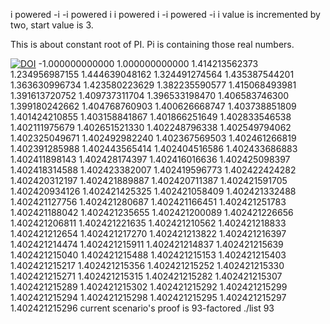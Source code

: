 i powered -i
-i powered i
i powered i
-i powered -i
i value is incremented by two, start value is 3.

This is about constant root of PI.
Pi is containing those real numbers.


[![DOI](https://zenodo.org/badge/DOI/10.5281/zenodo.11518808.svg)](https://doi.org/10.5281/zenodo.11518808)
 -1.000000000000
 1.000000000000
 1.414213562373
 1.234956987155
 1.444639048162
 1.324491274564
 1.435387544201
 1.363630996734
 1.423580223629
 1.382235590577
 1.415068493981
 1.391613720752
 1.409737311704
 1.396533198470
 1.406583746300
 1.399180242662
 1.404768760903
 1.400626668747
 1.403738851809
 1.401424210855
 1.403158841867
 1.401866251649
 1.402833546538
 1.402111975679
 1.402651521330
 1.402248796338
 1.402549794062
 1.402325049671
 1.402492982240
 1.402367569503
 1.402461266819
 1.402391285988
 1.402443565414
 1.402404516586
 1.402433686883
 1.402411898143
 1.402428174397
 1.402416016636
 1.402425098397
 1.402418314588
 1.402423382007
 1.402419596773
 1.402422424282
 1.402420312197
 1.402421889887
 1.402420711387
 1.402421591705
 1.402420934126
 1.402421425325
 1.402421058409
 1.402421332488
 1.402421127756
 1.402421280687
 1.402421166451
 1.402421251783
 1.402421188042
 1.402421235655
 1.402421200089
 1.402421226656
 1.402421206811
 1.402421221635
 1.402421210562
 1.402421218833
 1.402421212654
 1.402421217270
 1.402421213822
 1.402421216397
 1.402421214474
 1.402421215911
 1.402421214837
 1.402421215639
 1.402421215040
 1.402421215488
 1.402421215153
 1.402421215403
 1.402421215217
 1.402421215356
 1.402421215252
 1.402421215330
 1.402421215271
 1.402421215315
 1.402421215282
 1.402421215307
 1.402421215289
 1.402421215302
 1.402421215292
 1.402421215299
 1.402421215294
 1.402421215298
 1.402421215295
 1.402421215297
 1.402421215296
current scenario's proof is 93-factored
./list 93
